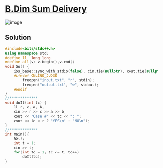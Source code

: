 # [B.Dim Sum Delivery](https://www.facebook.com/codingcompetitions/hacker-cup/2023/practice-round/problems/B)

![image](https://github.com/Abdelrhman-Sayed70/Meta_Hacker_Cup_2023/assets/99830416/59f3fe79-7b7e-4113-be5e-316bdc247c70)

## Solution

```cpp
#include<bits/stdc++.h>
using namespace std;
#define ll  long long
#define all(v) v.begin(),v.end()
void Go() {
    ios_base::sync_with_stdio(false), cin.tie(nullptr), cout.tie(nullptr);
    #ifndef ONLINE_JUDGE
        freopen("input.txt", "r", stdin);
        freopen("output.txt", "w", stdout);
    #endif
}
//*************
void doIt(int tc) {
    ll r, c, a, b;
    cin >> r >> c >> a >> b;
    cout << "Case #" << tc << ": ";
    cout << (c < r ? "YES\n" : "NO\n");
}
//*************
int main(){
    Go();
    int t = 1;
    cin >> t;
    for(int tc = 1; tc <= t; tc++)
        doIt(tc);
}
```
